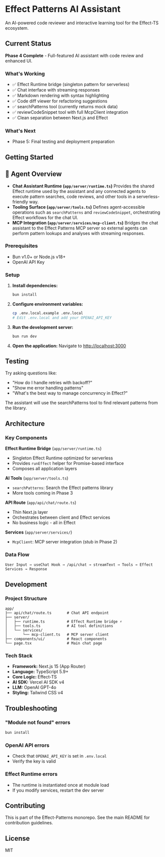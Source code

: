 # Effect Patterns AI Assistant

An AI-powered code reviewer and interactive learning tool for the Effect-TS ecosystem.

## Current Status

**Phase 4 Complete** - Full-featured AI assistant with code review and enhanced UI.

### What's Working
- ✅ Effect Runtime bridge (singleton pattern for serverless)
- ✅ Chat interface with streaming responses
- ✅ Markdown rendering with syntax highlighting
- ✅ Code diff viewer for refactoring suggestions
- ✅ searchPatterns tool (currently returns mock data)
- ✅ reviewCodeSnippet tool with full McpClient integration
- ✅ Clean separation between Next.js and Effect

### What's Next
- Phase 5: Final testing and deployment preparation

## Getting Started

## 🤖 Agent Overview

- **Chat Assistant Runtime (`app/server/runtime.ts`)**
  Provides the shared Effect runtime used by the assistant and any
  connected agents to execute pattern searches, code reviews, and
  other tools in a serverless-friendly way.
- **Tooling Surface (`app/server/tools.ts`)**
  Defines agent-accessible operations such as `searchPatterns` and
  `reviewCodeSnippet`, orchestrating Effect workflows for the chat UI.
- **MCP Integration (`app/server/services/mcp-client.ts`)**
  Bridges the chat assistant to the Effect Patterns MCP server so
  external agents can perform pattern lookups and analyses with
  streaming responses.

### Prerequisites
- Bun v1.0+ or Node.js v18+
- OpenAI API Key

### Setup

1. **Install dependencies:**
   ```bash
   bun install
   ```

2. **Configure environment variables:**
   ```bash
   cp .env.local.example .env.local
   # Edit .env.local and add your OPENAI_API_KEY
   ```

3. **Run the development server:**
   ```bash
   bun run dev
   ```

4. **Open the application:**
   Navigate to [http://localhost:3000](http://localhost:3000)

## Testing

Try asking questions like:
- "How do I handle retries with backoff?"
- "Show me error handling patterns"
- "What's the best way to manage concurrency in Effect?"

The assistant will use the searchPatterns tool to find relevant patterns from the library.

## Architecture

### Key Components

**Effect Runtime Bridge** (`app/server/runtime.ts`)
- Singleton Effect Runtime optimized for serverless
- Provides `runEffect` helper for Promise-based interface
- Composes all application layers

**AI Tools** (`app/server/tools.ts`)
- `searchPatterns`: Search the Effect patterns library
- More tools coming in Phase 3

**API Route** (`app/api/chat/route.ts`)
- Thin Next.js layer
- Orchestrates between client and Effect services
- No business logic - all in Effect

**Services** (`app/server/services/`)
- `McpClient`: MCP server integration (stub in Phase 2)

### Data Flow

```
User Input → useChat Hook → /api/chat → streamText → Tools → Effect Services → Response
```

## Development

### Project Structure
```
app/
├── api/chat/route.ts       # Chat API endpoint
├── server/
│   ├── runtime.ts          # Effect Runtime bridge ⚡
│   ├── tools.ts            # AI tool definitions
│   └── services/
│       └── mcp-client.ts   # MCP server client
├── components/ui/          # React components
└── page.tsx                # Main chat page
```

### Tech Stack
- **Framework:** Next.js 15 (App Router)
- **Language:** TypeScript 5.9+
- **Core Logic:** Effect-TS
- **AI SDK:** Vercel AI SDK v4
- **LLM:** OpenAI GPT-4o
- **Styling:** Tailwind CSS v4

## Troubleshooting

### "Module not found" errors
```bash
bun install
```

### OpenAI API errors
- Check that `OPENAI_API_KEY` is set in `.env.local`
- Verify the key is valid

### Effect Runtime errors
- The runtime is instantiated once at module load
- If you modify services, restart the dev server

## Contributing

This is part of the Effect-Patterns monorepo. See the main README for contribution guidelines.

## License

MIT
